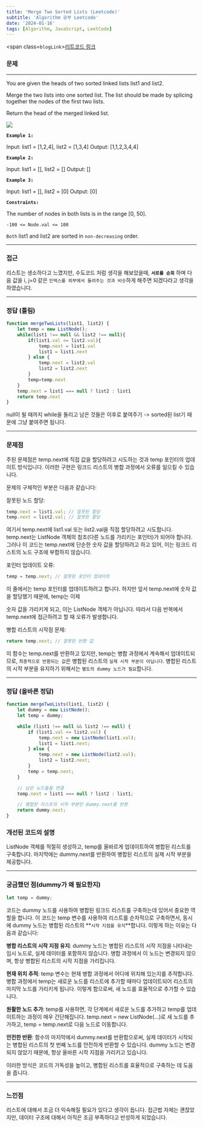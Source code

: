 ```yaml
---
title: 'Merge Two Sorted Lists (Leetcode)'
subtitle: 'Algorithm 공부 Leetcode'
date: '2024-01-16'
tags: [Algorithm, JavaScript, LeetCode]
---
```


<span class=`blogLink`>[리트코드 링크](https://leetcode.com/problems/merge-two-sorted-lists/)</span>

### 문제

----

You are given the heads of two sorted linked lists list1 and list2.

Merge the two lists into one sorted list. The list should be made by splicing together the nodes of the first two lists.

Return the head of the merged linked list.

<img class='blogImage' src='/blog/leetcode_list_1.jpeg'>

**`Example 1:`**

Input: list1 = [1,2,4], list2 = [1,3,4]
Output: [1,1,2,3,4,4]

**`Example 2:`**

Input: list1 = [], list2 = []
Output: []

**`Example 3:`**

Input: list1 = [], list2 = [0]
Output: [0]
 

**`Constraints:`**

The number of nodes in both lists is in the range [0, 50].

`-100 <= Node.val <= 100`

`Both` list1 and list2 are sorted in `non-decreasing` order.


----

### 접근

리스트는 생소하다고 느꼈지만, 수도코드 처럼 생각을 해보았을때, **`서로를 순회`** 하며 다음 값을 i, j=0 같은 `인덱스를 외부에서 돌려주는 것과 비슷`하게 해주면 되겠다라고 생각을 하였습니다.

----

### 정답 (틀림)

```javascript
function mergeTwoLists(list1, list2) {
    let temp = new ListNode();
    while(list1 !== null && list2 !== null){
        if(list1.val <= list2.val){
            temp.next = list1.val
            list1 = list1.next
        } else {
            temp.next = list2.val
            list2 = list2.next
        }
        temp=temp.next
    }
    temp.next = list1 === null ? list2 : list1
    return temp.next
}
```

null이 될 때까지 while을 돌리고 남은 것들은 이후로 붙여주기 -> sorted된 list기 때문에 그냥 붙여주면 됩니다.


----

### 문제점

주된 문제점은 temp.next에 직접 값을 할당하려고 시도하는 것과 temp 포인터의 업데이트 방식입니다. 이러한 구현은 링크드 리스트의 병합 과정에서 오류를 일으킬 수 있습니다.

문제의 구체적인 부분은 다음과 같습니다:

잘못된 노드 할당:

```javascript
temp.next = list1.val; // 잘못된 할당
temp.next = list2.val; // 잘못된 할당
```

여기서 temp.next에 list1.val 또는 list2.val을 직접 할당하려고 시도합니다. temp.next는 ListNode 객체의 참조(다른 노드를 가리키는 포인터)가 되어야 합니다. 그러나 이 코드는 temp.next에 단순한 숫자 값을 할당하려고 하고 있어, 이는 링크드 리스트의 노드 구조에 부합하지 않습니다.

포인터 업데이트 오류:


```javascript
temp = temp.next; // 잘못된 포인터 업데이트
```

이 줄에서는 temp 포인터를 업데이트하려고 합니다. 하지만 앞서 temp.next에 숫자 값을 할당했기 때문에, temp는 이제

숫자 값을 가리키게 되고, 이는 ListNode 객체가 아닙니다. 따라서 다음 반복에서 temp.next에 접근하려고 할 때 오류가 발생합니다.

병합 리스트의 시작점 문제:

```javascript
return temp.next; // 잘못된 반환 값
```

이 함수는 temp.next를 반환하고 있지만, temp는 병합 과정에서 계속해서 업데이트되므로, `최종적으로 반환되는 값`은 병합된 리스트의 `실제 시작 부분이 아닙니다`. 병합된 리스트의 시작 부분을 유지하기 위해서는 `별도의 dummy 노드가 필요`합니다.

----

### 정답 (올바른 정답)

```javascript
function mergeTwoLists(list1, list2) {
    let dummy = new ListNode();
    let temp = dummy;

    while (list1 !== null && list2 !== null) {
        if (list1.val <= list2.val) {
            temp.next = new ListNode(list1.val);
            list1 = list1.next;
        } else {
            temp.next = new ListNode(list2.val);
            list2 = list2.next;
        }
        temp = temp.next;
    }

    // 남은 노드들을 연결
    temp.next = list1 === null ? list2 : list1;

    // 병합된 리스트의 시작 부분인 dummy.next를 반환
    return dummy.next;
}
```

### 개선된 코드의 설명

ListNode 객체를 적절히 생성하고, temp를 올바르게 업데이트하여 병합된 리스트를 구축합니다. 마지막에는 dummy.next를 반환하여 병합된 리스트의 실제 시작 부분을 제공합니다.

----

### 궁금했던 점(dummy가 왜 필요한지)

```javascript
let temp = dummy; 
```

코드는 dummy 노드를 사용하여 병합된 링크드 리스트를 구축하는데 있어서 중요한 역할을 합니다. 이 코드는 temp 변수를 사용하여 리스트를 순차적으로 구축하면서, 동시에 dummy 노드는 병합된 리스트의 **`시작 지점을 유지`**합니다. 이렇게 하는 이유는 다음과 같습니다:

**병합 리스트의 시작 지점 유지**: dummy 노드는 병합된 리스트의 시작 지점을 나타내는 임시 노드로, 실제 데이터를 포함하지 않습니다. 병합 과정에서 이 노드는 변경되지 않으며, 항상 병합된 리스트의 시작 지점을 가리킵니다.

**현재 위치 추적**: temp 변수는 현재 병합 과정에서 어디에 위치해 있는지를 추적합니다. 병합 과정에서 temp는 새로운 노드를 리스트에 추가할 때마다 업데이트되어 리스트의 마지막 노드를 가리키게 됩니다. 이렇게 함으로써, 새 노드를 효율적으로 추가할 수 있습니다.

**원활한 노드 추가**: temp를 사용하면, 각 단계에서 새로운 노드를 추가하고 temp를 업데이트하는 과정이 매우 간단해집니다. temp.next = new ListNode(...)로 새 노드를 추가하고, temp = temp.next로 다음 노드로 이동합니다.

**안전한 반환**: 함수의 마지막에서 dummy.next를 반환함으로써, 실제 데이터가 시작되는 병합된 리스트의 첫 번째 노드를 안전하게 반환할 수 있습니다. dummy 노드는 변경되지 않았기 때문에, 항상 올바른 시작 지점을 가리키고 있습니다.

이러한 방식은 코드의 가독성을 높이고, 병합된 리스트를 효율적으로 구축하는 데 도움을 줍니다.


-----

### **느낀점**

리스트에 대해서 조금 더 익숙해질 필요가 있다고 생각이 듭니다.
접근법 자체는 괜찮았지만, 데이터 구조에 대해서 아직은 조금 부족하다고 반성하게 되었습니다.



